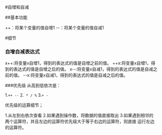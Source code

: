 #自增和自减

##基本功能

++：将某个变量的值自增1
--：将某个变量的值自减1

#细节

### 自增自减表达式

x++:将变量x自增1，得到的表达式的值是自增之前的值。
++x:将变量x自增1，得到的表达式的值是自增之后的值。
x--:将变量x自减1，得到的表达式的值是自减之前的值。
--x:将变量x自减1，得到的表达式的值是自减之后的值。

###优先级
从高到低依次是：

1.```++ --```
2.``` * / %```
3.``` + - ```

优先级的运算细节；

1.从左到右依次查看
2.如果遇到操作数，将数据的值直接取出
3.如果遇到相邻的两个运算符，并且左边的运算符优先级大于等于右边的运算符，则直接
运行左边的运算符。